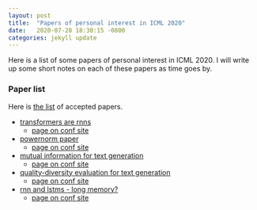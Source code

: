 ```yaml
---
layout: post
title:  "Papers of personal interest in ICML 2020"
date:   2020-07-28 18:30:15 -0800
categories: jekyll update
---
```


Here is a list of some papers of personal interest in ICML 2020. I will write up some
short notes on each of these papers as time goes by.

### Paper list
Here is [the list](https://icml.cc/Conferences/2020/Schedule?type=Poster) of accepted papers.

* [transformers are rnns](https://arxiv.org/abs/2006.16236)
  * [page on conf site](https://icml.cc/Conferences/2020/Schedule?showEvent=6257)
* [powernorm paper](https://arxiv.org/abs/2003.07845)
  * [page on conf site](https://icml.cc/Conferences/2020/Schedule?showEvent=6189)
* [mutual information for text generation](https://arxiv.org/abs/2007.00067)
  * [page on conf site](https://icml.cc/Conferences/2020/Schedule?showEvent=6796)
* [quality-diversity evaluation for text generation](https://arxiv.org/abs/2007.01488)
  * [page on conf site](https://icml.cc/Conferences/2020/Schedule?showEvent=6291)
* [rnn and lstms - long memory?](https://arxiv.org/pdf/2006.03860.pdf)
  * [page on conf site](https://icml.cc/Conferences/2020/Schedule?showEvent=5907)
